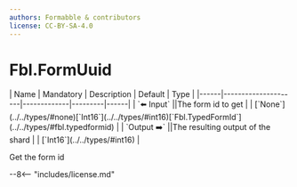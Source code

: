 ```yaml
---
authors: Formabble & contributors
license: CC-BY-SA-4.0
---
```



# Fbl.FormUuid

<div class="sh-parameters" markdown="1">
| Name | Mandatory | Description | Default | Type |
|------|---------------------|-------------|---------|------|
| `⬅️ Input` ||The form id to get | | [`None`](../../types/#none)[`Int16`](../../types/#int16)[`Fbl.TypedFormId`](../../types/#fbl.typedformid) |
| `Output ➡️` ||The resulting output of the shard | | [`Int16`](../../types/#int16) |

</div>

Get the form id

--8<-- "includes/license.md"

